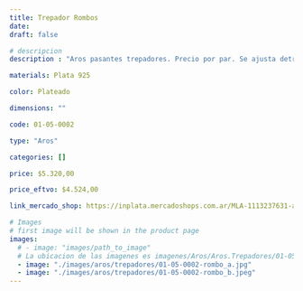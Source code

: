 ```yaml
---
title: Trepador Rombos
date: 
draft: false

# descripcion
description : "Aros pasantes trepadores. Precio por par. Se ajusta detrás del lóbulo sin tuerquita. En plata 925."

materials: Plata 925

color: Plateado

dimensions: ""

code: 01-05-0002

type: "Aros"

categories: []

price: $5.320,00

price_eftvo: $4.524,00

link_mercado_shop: https://inplata.mercadoshops.com.ar/MLA-1113237631-aros-plata-925-trepador-rombos-_JM

# Images
# first image will be shown in the product page
images:
  # - image: "images/path_to_image"
  # La ubicacion de las imagenes es imagenes/Aros/Aros.Trepadores/01-05-0002-trepador-rombos
  - image: "./images/aros/trepadores/01-05-0002-rombo_a.jpg"
  - image: "./images/aros/trepadores/01-05-0002-rombo_b.jpeg"
---
```

